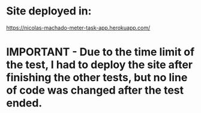# Site deployed in:
https://nicolas-machado-meter-task-app.herokuapp.com/

# IMPORTANT - Due to the time limit of the test, I had to deploy the site after finishing the other tests, but no line of code was changed after the test ended.
